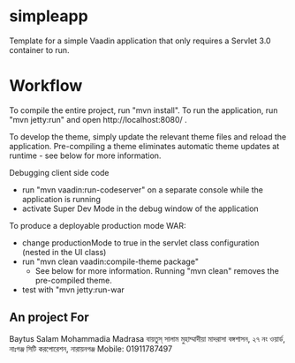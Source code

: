 simpleapp
==============

Template for a simple Vaadin application that only requires a Servlet 3.0 container to run.


Workflow
========

To compile the entire project, run "mvn install".
To run the application, run "mvn jetty:run" and open http://localhost:8080/ .

To develop the theme, simply update the relevant theme files and reload the application.
Pre-compiling a theme eliminates automatic theme updates at runtime - see below for more information.

Debugging client side code
  - run "mvn vaadin:run-codeserver" on a separate console while the application is running
  - activate Super Dev Mode in the debug window of the application

To produce a deployable production mode WAR:
- change productionMode to true in the servlet class configuration (nested in the UI class)
- run "mvn clean vaadin:compile-theme package"
  - See below for more information. Running "mvn clean" removes the pre-compiled theme.
- test with "mvn jetty:run-war

An project For 
-------------------------
Baytus Salam Mohammadia Madrasa
বায়তুস্ সালাম মুহাম্মাদীয়া মাদরাসা
বঙ্গশাসন, ২৭ নং ওয়ার্ড, নাঃগঞ্জ সিটি করপোরেশন, নারায়নগঞ্জ
Mobile: 01911787497

